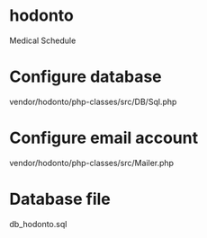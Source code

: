 # hodonto
Medical Schedule

# Configure database

vendor/hodonto/php-classes/src/DB/Sql.php

# Configure email account

vendor/hodonto/php-classes/src/Mailer.php

# Database file

db_hodonto.sql
